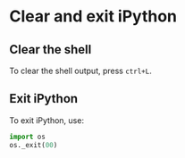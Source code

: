 # Clear and exit iPython

## Clear the shell 

To clear the shell output, press `ctrl+L`.

## Exit iPython

To exit iPython, use: 

```python
import os
os._exit(00)
```
